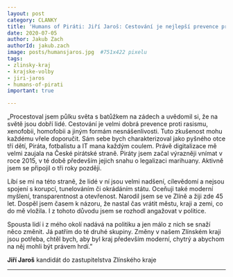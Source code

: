 ```yaml
---
layout: post
category: CLANKY
title: 'Humans of Piráti: Jiří Jaroš: Cestování je nejlepší prevence proti xenofobii a nesnášenlivosti'
date: 2020-07-05
author: Jakub Zach
authorId: jakub.zach
image: posts/humansjaros.jpg  #751x422 pixelu
tags: 
- zlinsky-kraj
- krajske-volby
- jiri-jaros
- humans-of-pirati
important: true

---
```


„Procestoval jsem půlku světa s batůžkem na zádech a uvědomil si, že na světě jsou dobří lidé. Cestování je velmi dobrá prevence proti rasismu, xenofobii, homofobii a jiným formám nesnášenlivosti. Tuto zkušenost mohu každému vřele doporučit.
Sám sebe bych charakterizoval jako pyšného otce tří dětí, Piráta, fotbalistu a IT mana každým coulem. Právě digitalizace mě velmi zaujala na České pirátské straně. Piráty jsem začal výrazněji vnímat v roce 2015, v té době především jejich snahu o legalizaci marihuany. Aktivně jsem se připojil o tři roky později.

Líbí se mi na této straně, že lidé v ní jsou velmi nadšení, cílevědomí a nejsou spojení s korupcí, tunelováním či okrádáním státu. Oceňuji také moderní myšlení, transparentnost a otevřenost. Narodil jsem se ve Zlíně a žiji zde 45 let. Dospěl jsem časem k názoru, že nastal čas vrátit městu, kraji a zemi, co do mě vložila. I z tohoto důvodu jsem se rozhodl angažovat v politice.

Spousta lidí i z mého okolí nadává na politiku a jen málo z nich se snaží něco změnit. Já patřím do té druhé skupiny. Změny v našem Zlínském kraji jsou potřeba, chtěl bych, aby byl kraj především moderní, chytrý a abychom na něj mohli být právem hrdí.”

**Jiří Jaroš**
kandidát do zastupitelstva Zlínského kraje

---
